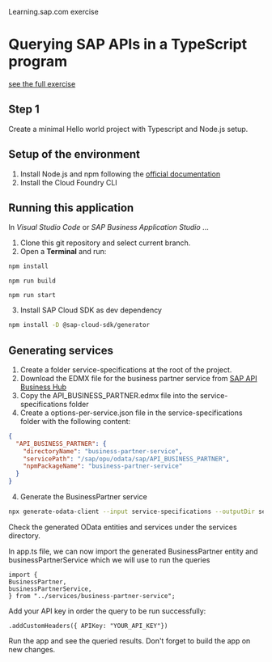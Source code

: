 Learning.sap.com exercise

# Querying SAP APIs in a TypeScript program

[see the full exercise](https://learning.sap.com/learning-journey/develop-advanced-extensions-with-sap-cloud-sdk/querying-sap-apis-in-javascript-or-typescript_ee6620e9-28b4-48db-8bab-39441ff27fb6)

## Step 1

Create a minimal Hello world project with Typescript and Node.js setup.

## Setup of the environment

1. Install Node.js and npm following the [official documentation](https://docs.npmjs.com/downloading-and-installing-node-js-and-npm)
2. Install the Cloud Foundry CLI

## Running this application

In _Visual Studio Code_ or _SAP Business Application Studio_ ...

1. Clone this git repository and select current branch.
2. Open a **Terminal** and run:

```sh
npm install
```

```
npm run build
```

```
npm run start
```

3. Install SAP Cloud SDK as dev dependency

```sh
npm install -D @sap-cloud-sdk/generator
```

## Generating services

1. Create a folder service-specifications at the root of the project.
2. Download the EDMX file for the business partner service from [SAP API Business Hub](<https://api.sap.com/odata/1.0/catalog.svc/APIContent.APIs('API_BUSINESS_PARTNER')/$value?type=EDMX&attachment=true>)
3. Copy the API_BUSINESS_PARTNER.edmx file into the service-specifications folder
4. Create a options-per-service.json file in the service-specifications folder with the following content:

```json
{
  "API_BUSINESS_PARTNER": {
    "directoryName": "business-partner-service",
    "servicePath": "/sap/opu/odata/sap/API_BUSINESS_PARTNER",
    "npmPackageName": "business-partner-service"
  }
}
```

4. Generate the BusinessPartner service

```sh
npx generate-odata-client --input service-specifications --outputDir services --optionsPerService service-specifications/options-per-service.json
```

Check the generated OData entities and services under the services directory.

In app.ts file, we can now import the generated BusinessPartner entity and businessPartnerService which we will use to run the queries

```
import {
BusinessPartner,
businessPartnerService,
} from "../services/business-partner-service";
```

Add your API key in order the query to be run successfully:

```
.addCustomHeaders({ APIKey: "YOUR_API_KEY"})
```

Run the app and see the queried results.
Don't forget to build the app on new changes.
